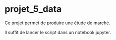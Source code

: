 # projet_5_data

Ce projet permet de produire une étude de marché.

Il suffit de lancer le script dans un notebook jupyter.
